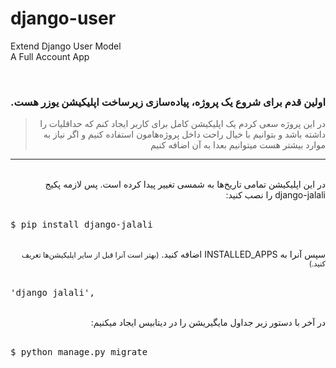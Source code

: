 # django-user
Extend Django User Model
<br>
A Full Account App

<br>
<div dir="rtl">
  <h3>
  اولین قدم برای شروع یک پروژه، پیاده‌سازی زیرساخت اپلیکیشن یوزر هست.
  </h3>

<blockquote>
  در این پروژه سعی کردم یک اپلیکیشن کامل برای کاربر ایجاد کنم که حداقلیات را داشته باشد و بتوانیم با خیال راحت داخل پروژه‌هامون استفاده کنیم و اگر نیاز به موارد بیشتر هست میتوانیم بعدا به آن اضافه کنیم
</blockquote>
  </div>
<hr>
<br>
<div dir="rtl">
در این اپلیکیشن تمامی تاریخ‌ها به شمسی تغییر پیدا کرده است. پس لازمه پکیج django-jalali را نصب کنید:
</div>
<br>
<div class="highlight highlight-source-shell">
  <pre>$ pip install django-jalali</pre>
</div>

<br>
<div dir="rtl">
 سپس آنرا به INSTALLED_APPS اضافه کنید.
  <small>(بهتر است آنرا قبل از سایر اپلیکیشن‌ها تعریف کنید.)</small>
</div>
<br>
<div class="highlight highlight-source-shell">
  <pre>'django_jalali',</pre>
</div>

<br>


<div dir="rtl">
در آخر با دستور زیر جداول مایگیریشن را در دیتابیس ایجاد میکنیم:
</div>
<br>
<div class="highlight highlight-source-shell">
  <pre>$ python manage.py migrate
</pre>
</div>

<br>
